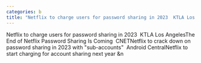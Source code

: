 ```yaml
---
categories: b
title: "Netflix to charge users for password sharing in 2023  KTLA Los Angeles"
---
```

Netflix to charge users for password sharing in 2023&nbsp;&nbsp;KTLA Los AngelesThe End of Netflix Password Sharing Is Coming&nbsp;&nbsp;CNETNetflix to crack down on password sharing in 2023 with "sub-accounts"&nbsp;&nbsp;Android CentralNetflix to start charging for account sharing next year&nbsp;&n